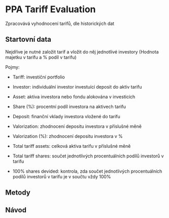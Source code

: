 # PPA Tariff Evaluation
Zpracovává vyhodnocení tarifů, dle historických dat

## Startovní data
Nejdříve je nutné založit tarif a vložit do něj jednotlivé investory (Hodnota majetku v tarifu a % podíl v tarifu)

Pojmy:
- Tariff: investiční portfolio
- Investor: individuální investor investuící deposit do aktiv tarifu
- Asset: aktiva investora nebo fondu alokována v investicích
- Share (%): procentní podíl investora na aktivech tarifu
- Deposit: finanční vklady investora vložené do tarifu
- Valorization: zhodnocení depositu investora v příslušné měně
- Valorization (%): zhodnocení depositu investora v %

- Total tariff assets: celková aktiva tarifu v příslušné měně
- Total tariff shares: součet jednotlivých procentuálních podílů investorů v tarifu
- 100% shares devided: kontrola, zda součet jednotlivých procentuálních podílů investorů v tarifu je v součtu vždy 100%

## Metody

## Návod
